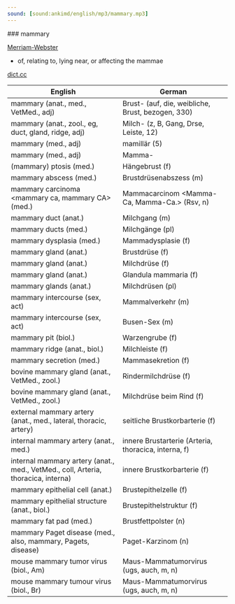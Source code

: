 ```yaml
---
sound: [sound:ankimd/english/mp3/mammary.mp3]
---
```


\### mammary

[Merriam-Webster](https://www.merriam-webster.com/dictionary/mammary)

- of, relating to, lying near, or affecting the mammae

[dict.cc](https://www.dict.cc/mammary)

| English        | German       |
| -------------- | ------------ |
| mammary (anat., med., VetMed., adj) | Brust- (auf, die, weibliche, Brust, bezogen, 330) |
| mammary (anat., zool., eg, duct, gland, ridge, adj) | Milch- (z, B, Gang, Drse, Leiste, 12) |
| mammary (med., adj) | mamillär (5) |
| mammary (med., adj) | Mamma- |
| (mammary) ptosis (med.) | Hängebrust (f) |
| mammary abscess (med.) | Brustdrüsenabszess (m) |
| mammary carcinoma <mammary ca, mammary CA> (med.) | Mammacarcinom <Mamma-Ca, Mamma-Ca.> (Rsv, n) |
| mammary duct (anat.) | Milchgang (m) |
| mammary ducts (med.) | Milchgänge (pl) |
| mammary dysplasia <MD> (med.) | Mammadysplasie (f) |
| mammary gland (anat.) | Brustdrüse (f) |
| mammary gland (anat.) | Milchdrüse (f) |
| mammary gland (anat.) | Glandula mammaria (f) |
| mammary glands (anat.) | Milchdrüsen (pl) |
| mammary intercourse (sex, act) | Mammalverkehr (m) |
| mammary intercourse (sex, act) | Busen-Sex (m) |
| mammary pit (biol.) | Warzengrube (f) |
| mammary ridge (anat., biol.) | Milchleiste (f) |
| mammary secretion (med.) | Mammasekretion (f) |
| bovine mammary gland <BMG> (anat., VetMed., zool.) | Rindermilchdrüse (f) |
| bovine mammary gland <BMG> (anat., VetMed., zool.) | Milchdrüse beim Rind (f) |
| external mammary artery (anat., med., lateral, thoracic, artery) | seitliche Brustkorbarterie (f) |
| internal mammary artery (anat., med.) | innere Brustarterie (Arteria, thoracica, interna, f) |
| internal mammary artery <IMA> (anat., med., VetMed., coll, Arteria, thoracica, interna) | innere Brustkorbarterie (f) |
| mammary epithelial cell (anat.) | Brustepithelzelle (f) |
| mammary epithelial structure (anat., biol.) | Brustepithelstruktur (f) |
| mammary fat pad (med.) | Brustfettpolster (n) |
| mammary Paget disease <MPD> (med., also, mammary, Pagets, disease) | Paget-Karzinom (n) |
| mouse mammary tumor virus <MMTV> (biol., Am) | Maus-Mammatumorvirus (ugs, auch, m, n) |
| mouse mammary tumour virus <MMTV> (biol., Br) | Maus-Mammatumorvirus (ugs, auch, m, n) |
